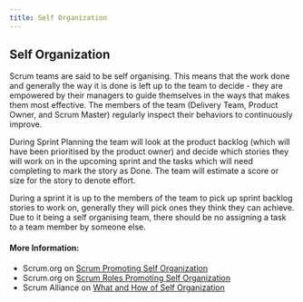 ```yaml
---
title: Self Organization
---
```

## Self Organization

Scrum teams are said to be self organising. This means that the work done and generally the way it is done is left up to the team to decide - they are
empowered by their managers to guide themselves in the ways that makes them most effective. The members of the team (Delivery Team, Product Owner, and
Scrum Master) regularly inspect their behaviors to continuously improve. 

During Sprint Planning the team will look at the product backlog (which will have been prioritised by the product owner) and decide which stories they
will work on in the upcoming sprint and the tasks which will need completing to mark the story as Done. The team will estimate a score or size for the
story to denote effort. 

During a sprint it is up to the members of the team to pick up sprint backlog stories to work on, generally they will pick ones they think they can
achieve. Due to it being a self organising team, there should be no assigning a task to a team member by someone else.

#### More Information:
- Scrum.org on [Scrum Promoting Self Organization](https://www.scrum.org/resources/blog/how-does-scrum-promote-self-organization)
- Scrum.org on [Scrum Roles Promoting Self Organization](https://www.scrum.org/resources/blog/how-do-3-scrum-roles-promote-self-organization)
- Scrum Alliance on [What and How of Self Organization](https://scrumalliance.org/community/articles/2013/january/self-organizing-teams-what-and-how)
